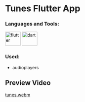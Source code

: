 # Tunes Flutter App

<h3 align="left">Languages and Tools:</h3>
<p align="left"> 
        <img src="https://www.vectorlogo.zone/logos/flutterio/flutterio-icon.svg" alt="flutter" width="50" height="45"/> 
        <img src="https://www.vectorlogo.zone/logos/dartlang/dartlang-icon.svg" alt="dart" width="50" height="45"/>
</p>

### Used:
*  audioplayers

## Preview Video

[tunes.webm](https://github.com/Fady-Esam/Tunes-App/assets/146977882/174fa79b-1f43-4067-9d98-fc1e46243117)
